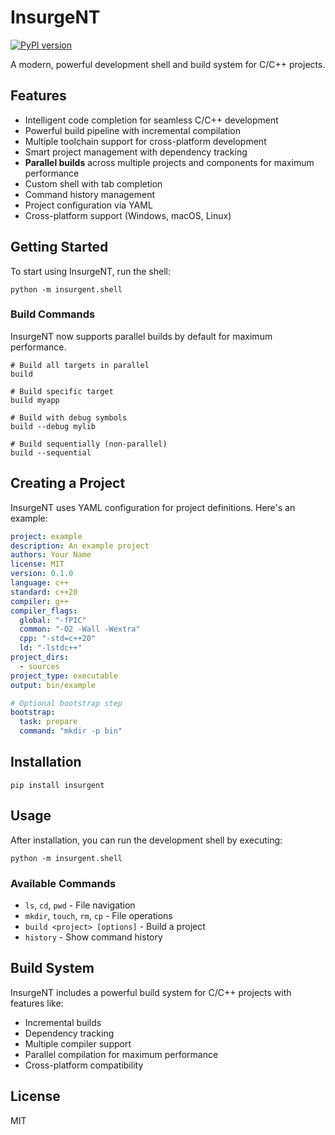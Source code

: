 # InsurgeNT

[![PyPI version](https://badge.fury.io/py/insurgent.svg)](https://badge.fury.io/py/insurgent)

A modern, powerful development shell and build system for C/C++ projects.

## Features

- Intelligent code completion for seamless C/C++ development
- Powerful build pipeline with incremental compilation
- Multiple toolchain support for cross-platform development
- Smart project management with dependency tracking
- **Parallel builds** across multiple projects and components for maximum performance
- Custom shell with tab completion
- Command history management
- Project configuration via YAML
- Cross-platform support (Windows, macOS, Linux)

## Getting Started

To start using InsurgeNT, run the shell:

```
python -m insurgent.shell
```

### Build Commands

InsurgeNT now supports parallel builds by default for maximum performance.

```
# Build all targets in parallel
build

# Build specific target
build myapp

# Build with debug symbols
build --debug mylib

# Build sequentially (non-parallel)
build --sequential
```

## Creating a Project

InsurgeNT uses YAML configuration for project definitions. Here's an example:

```yaml
project: example
description: An example project
authors: Your Name
license: MIT
version: 0.1.0
language: c++
standard: c++20
compiler: g++
compiler_flags:
  global: "-fPIC"
  common: "-O2 -Wall -Wextra"
  cpp: "-std=c++20"
  ld: "-lstdc++"
project_dirs:
  - sources
project_type: executable
output: bin/example

# Optional bootstrap step
bootstrap:
  task: prepare
  command: "mkdir -p bin"
```

## Installation

```
pip install insurgent
```

## Usage

After installation, you can run the development shell by executing:

```
python -m insurgent.shell
```

### Available Commands

- `ls`, `cd`, `pwd` - File navigation
- `mkdir`, `touch`, `rm`, `cp` - File operations
- `build <project> [options]` - Build a project
- `history` - Show command history

## Build System

InsurgeNT includes a powerful build system for C/C++ projects with features like:

- Incremental builds
- Dependency tracking
- Multiple compiler support
- Parallel compilation for maximum performance
- Cross-platform compatibility

## License

MIT